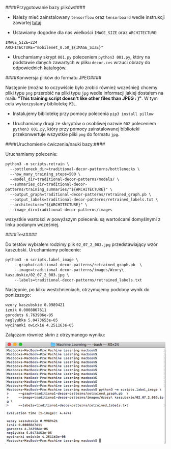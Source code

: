####Przygotowanie bazy plików####
* Należy mieć zainstalowany `tensorflow` oraz `tensorboard` wedle instrukcji zawartej [tutaj](https://codelabs.developers.google.com/codelabs/tensorflow-for-poets).

* Ustawiamy dogodne dla nas wielkości `IMAGE_SIZE` oraz `ARCHITECTURE`:

```
IMAGE_SIZE=224
ARCHITECTURE="mobilenet_0.50_${IMAGE_SIZE}"
```

* Uruchamiamy skrypt `001.py` poleceniem `python3 001.py`, który na podstawie danych zawartych w pliku `decor.cvs` wrzuci obrazy do odpowiednich katalogów.

####Konwersja plików do formatu JPEG####

Następnie (można to oczywiście było zrobić również wcześniej) chcemy pliki typu `png` przerobić na pliki typu `jpg` wedle informacji jakiej dostałem na mailu **"This training script doesn't like other files than JPEG : )"**. W tym celu wykorzystamy bibliotekę `PIL`.

* Instalujemy bibliotekę przy pomocy polecenia `pip3 install pillow`

* Uruchamiamy drugi ze skryptów o osobliwej nazwie `002` poleceniem `python3 001.py`, który przy pomocy zainstalowanej biblioteki przekonwertuje wszystkie pliki `png` do formatu `jpg`.

####Uruchomienie ćwiczenia/nauki bazy:####

Uruchamiamy polecenie:

```
python3 -m scripts.retrain \
  --bottleneck_dir=traditional-decor-patterns/bottlenecks \
  --how_many_training_steps=500 \
  --model_dir=traditional-decor-patterns/models/ \
  --summaries_dir=traditional-decor-patterns/training_summaries/"${ARCHITECTURE}" \
  --output_graph=traditional-decor-patterns/retrained_graph.pb \
  --output_labels=traditional-decor-patterns/retrained_labels.txt \
  --architecture="${ARCHITECTURE}" \
  --image_dir=traditional-decor-patterns/images
```

wszystkie wartości w powyższym poleceniu są wartoścami domyślnymi z linku podanym wcześniej.

####Test####

Do testów wybrałem rodzimy plik `02_07_2_003.jpg` przedstawiający wzór kaszubski. Uruchamiamy polecenie:

```
python3 -m scripts.label_image \
    --graph=traditional-decor-patterns/retrained_graph.pb  \
    --image=traditional-decor-patterns/images/Wzory\ kaszubskie/02_07_2_003.jpg \
    --labels=traditional-decor-patterns/retrained_labels.txt
```

Następnie, po kilku westchnieniach, otrzymujemy podobny wynik do poniższego:

```
wzory kaszubskie 0.9989421
iznik 0.0008867611
gorodets 6.763906e-05
neglyubka 5.0473653e-05
wycinanki owickie 4.251163e-05
```

Załączam również skrin z otrzymanego wyniku:

![Accurancy](AccurancyScreenshot.png)